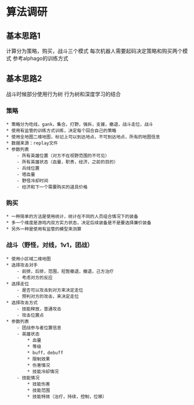 # 算法调研
## 基本思路1
计算分为策略，购买，战斗三个模式 
每次机器人需要起码决定策略和购买两个模式
参考alphago的训练方式

## 基本思路2
战斗时候部分使用行为树
行为树和深度学习的结合

### 策略
    * 策略分为吃线，gank，集合，打野，强拆，支援，撤退，战斗走位，战斗
    * 使用有监管的训练方式训练，决定每个回合自己的策略
    * 使用全地图二维地图，标记上可以到达地点，不可到达地点，所有的地图信息
    * 数据来源：replay文件
    * 参数列表
        - 所有英雄位置（对方不在视野范围的不可见）
        - 所有英雄状态（血量，职责，经济，之前的目的）
        - 兵线位置
        - 塔血量
        - 野怪冷却时间
        - 经济和下一个需要购买的道具价格

### 购买
    * 一种简单的方法是使用统计，统计在不同的人员组合情况下的装备
    * 多一个维度是游戏内双方实力状态，决定后续装备是不是要选择廉价装备
    * 另外一种是使用有监管的模型来测算

### 战斗（野怪，对线，1v1，团战）
    * 使用小区域二维地图
    * 选择攻击对手
        - 前排，后排，范围，短暂撤退，撤退，己方治疗
        - 考虑对方的反应
    * 选择走位
        - 是否可以攻击到对方来决定走位
        - 预判对方的攻击，来决定走位
    * 选择攻击方式
        - 技能释放，普通攻击
        - 攻击位置点
    * 参数列表
        - 团战参与者位置信息
        - 英雄状态
            * 血量
            * 等级
            * buff，debuff
            * 限制效果
            * 伤害情况
            * 技能冷却情况
        - 技能情况
            * 技能伤害
            * 技能范围
            * 技能特效（治疗，持续，控制，位移）







